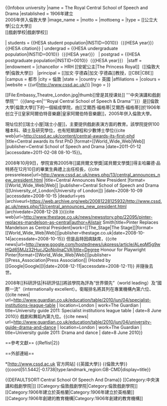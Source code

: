 {{Infobox university
|name = The Royal Central School of Speech and Drama
|established = 1906年建立<br>2005年併入倫敦大學
|image_name =
|motto =
|mottoeng =
|type = [[公立大學|公立大學]]<br>[[戲劇學校|戲劇學校]]

| students       = {{HESA student population|INSTID=0010}}（{{HESA year}}）<ref name="HESA citation">{{HESA citation}}</ref>
| undergrad      = {{HESA undergraduate population|INSTID=0010}}（{{HESA year}}）<ref name="HESA citation"/>
| postgrad       = {{HESA postgraduate population|INSTID=0010}}（{{HESA year}}）<ref name="HESA citation"/>
|staff =
|endowment =
|chancellor = HRH [[安妮公主|The Princess Royal]]（[[倫敦大學|倫敦大學]]）
|principal = [[加文·亨德森|加文·亨德森]]教授，[[CBE|CBE]]
|campus = 都市
|city = 倫敦
|state =
|country = 英國
|affiliations =
|colours =
|website = {{url|http://www.cssd.ac.uk/}}
|logo =
}}

[[File:Embassy_Theatre_London.jpg|thumb]]曾是其授课处]]
'''中央演講和戲劇學院'''（{{lang-en|'''Royal Central School of Speech & Drama'''}}）是[[倫敦大學|倫敦大學]]下的一個組成學院，由[[艾爾西·福格蒂|艾爾西·福格蒂]]於1906年创立于[[皇家阿爾伯特音樂廳|皇家阿爾伯特音樂廳]]，2005年併入倫敦大學。

現址位於[[瑞士小屋|瑞士小屋]]，主要提供戲劇表演方面的教育。該學院提供100種本科、碩士及研究學位，也有短期課程和少數博士學位<ref name=CSSD>{{cite web|url=http://cssd.ac.uk/content/central-awards-its-first-phd |title=Central awards its first PhD |format=[[World_Wide_Web|Web]] |publisher=Central School of Speech and Drama |date=2011-01-12 |accessdate=2011-02-08 08-10-15}}</ref>。

2008年10月9日，學院宣佈2005年[[諾貝爾文學獎|諾貝爾文學獎]]得主哈羅德·品特將在12月10日的畢業生典禮上出任校長，<ref name=CSSDpr>{{cite pressrelease|url=http://www.cssd.ac.uk/news.php/13/central_announces_new_president.html |title=Central Announces New President |format=[[World_Wide_Web|Web]] |publisher=Central School of Speech and Drama ([[University_of_London|University of London]]) |date=2008-10-09 |accessdate=2008-10-15 |deadurl=yes |archiveurl=https://web.archive.org/web/20081228125932/http://www.cssd.ac.uk/news.php/13/central_announces_new_president.html |archivedate=2008-12-28 }}</ref><ref name=TheStage>{{cite web|url=http://www.thestage.co.uk/news/newsstory.php/22095/pinter-replaces-mandelson-as-central|author=Alistair Smith|title=Pinter Replaces Mandelson as Central President|work=[[The_Stage|The Stage]]|format=[[World_Wide_Web|Web]]|publisher=thestage.co.uk|date=2008-10-14|accessdate=2008-10-15}}</ref> 但是品特因病缺席，<ref name=PA>{{cite news|url=http://www.google.com/hostednews/ukpress/article/ALeqM5g9wHQd65MJz32HucJQoNojlnaCVA|title=Degree Honour for Playwright Pinter|format=[[World_Wide_Web|Web]]|publisher=[[Press_Association|Press Association]] (Hosted by [[Google|Google]])|date=2008-12-11|accessdate=2008-12-11}}</ref> 并隨後去世。

2008年[[科研評估|科研評估]]將該學院為評為“世界領先”（world leading）及“國際一流”（internationally excellent）。衛報排名將其列在專業機構內第六位、<ref>{{cite news| url=http://www.guardian.co.uk/education/table/2010/jun/04/specialist-institutions-league-table | location=London | work=The Guardian | title=University guide 2011: Specialist institutions league table | date=8 June 2010}}</ref> 戲劇和舞蹈內第九位。<ref>{{cite news| url=http://www.guardian.co.uk/education/table/2010/jun/04/university-guide-drama-and-dance | location=London | work=The Guardian | title=University guide 2011: Drama and dance | date=8 June 2010}}</ref>

==參考文獻==
{{Reflist|2}}

==外部連結==

*[http://www.cssd.ac.uk 官方网站]
{{英國大學}}
{{倫敦大學}}
{{coord|51.5442|-0.1738|type:landmark_region:GB-CMD|display=title}}

{{DEFAULTSORT:Central School Of Speech And Drama}}
[[Category:中央演講和戲劇學院|]]
[[Category:倫敦戲劇學院|Category:倫敦戲劇學院]]
[[Category:1906年建立於英格蘭|Category:1906年建立於英格蘭]]
[[Category:1906年創建的教育機構|Category:1906年創建的教育機構]]